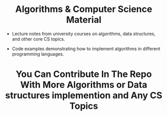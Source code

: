 <h1 align="center">Algorithms & Computer Science Material</h1>

- Lecture notes from university courses on algorithms, data structures, and other core CS topics.

- Code examples demonstrating how to implement algorithms in different programming languages.

<h1 align="center">You Can Contribute In The Repo With More Algorithms or Data structures implemention and Any CS Topics</h1>
